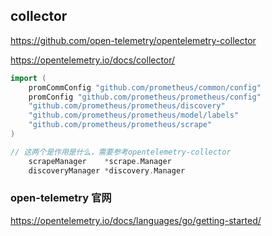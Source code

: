 ## collector
https://github.com/open-telemetry/opentelemetry-collector

https://opentelemetry.io/docs/collector/



```go
import (
    promCommConfig "github.com/prometheus/common/config"
    promConfig "github.com/prometheus/prometheus/config"
    "github.com/prometheus/prometheus/discovery"
    "github.com/prometheus/prometheus/model/labels"
    "github.com/prometheus/prometheus/scrape"
)

// 这两个是作用是什么，需要参考opentelemetry-collector
    scrapeManager    *scrape.Manager
	discoveryManager *discovery.Manager
```

### open-telemetry 官网
https://opentelemetry.io/docs/languages/go/getting-started/